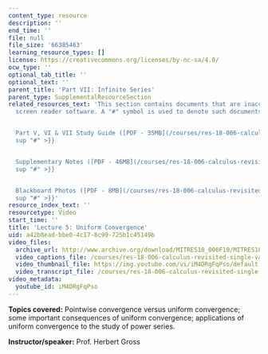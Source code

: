 ```yaml
---
content_type: resource
description: ''
end_time: ''
file: null
file_size: '66385463'
learning_resource_types: []
license: https://creativecommons.org/licenses/by-nc-sa/4.0/
ocw_type: ''
optional_tab_title: ''
optional_text: ''
parent_title: 'Part VII: Infinite Series'
parent_type: SupplementalResourceSection
related_resources_text: 'This section contains documents that are inaccessible to
  screen reader software. A "#" symbol is used to denote such documents.


  Part V, VI & VII Study Guide ([PDF - 35MB](/courses/res-18-006-calculus-revisited-single-variable-calculus-fall-2010/resources/mitres_18_006_study_5_6_7)){{<
  sup "#" >}}


  Supplementary Notes ([PDF - 46MB](/courses/res-18-006-calculus-revisited-single-variable-calculus-fall-2010/resources/mitres_18_006_supp_notes-1)){{<
  sup "#" >}}


  Blackboard Photos ([PDF - 8MB](/courses/res-18-006-calculus-revisited-single-variable-calculus-fall-2010/resources/mitres_18_006_blackboard-1)){{<
  sup "#" >}}'
resource_index_text: ''
resourcetype: Video
start_time: ''
title: 'Lecture 5: Uniform Convergence'
uid: a42b8ead-bbe0-4c17-8c99-725b1c45149b
video_files:
  archive_url: http://www.archive.org/download/MITRES18_006F10/MITRES18_006F10_26_0705_300k.mp4
  video_captions_file: /courses/res-18-006-calculus-revisited-single-variable-calculus-fall-2010/6f7760456b035e499700ebf2f9fb6930_iM4DRgFqPso.vtt
  video_thumbnail_file: https://img.youtube.com/vi/iM4DRgFqPso/default.jpg
  video_transcript_file: /courses/res-18-006-calculus-revisited-single-variable-calculus-fall-2010/0eb5e09343fdde5142e6e17268781810_iM4DRgFqPso.pdf
video_metadata:
  youtube_id: iM4DRgFqPso
---
```


**Topics covered:** Pointwise convergence versus uniform convergence; some important consequences of uniform convergence; applications of uniform convergence to the study of power series.

**Instructor/speaker:** Prof. Herbert Gross

